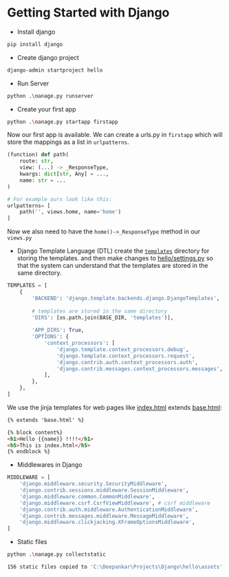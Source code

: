 # Getting Started with Django

- Install django
```bash
pip install django
```

- Create django project
```bash
django-admin startproject hello
```

- Run Server
```bash
python .\manage.py runserver
```

- Create your first app
```bash
python .\manage.py startapp firstapp
```

Now our first app is available. We can create a urls.py in `firstapp` which will store the mappings as a list in   `urlpatterns`.
```python 
(function) def path(
    route: str,
    view: (...) -> _ResponseType,
    kwargs: dict[str, Any] = ...,
    name: str = ...
)

# For example ours look like this:
urlpatterns= [
    path('', views.home, name='home')
]
```
Now we also need to have the `home()->_ResponseType` method in our `views.py`


- Django Template Language (DTL)
create the [`templates`](templates) directory for storing the templates.
and then make changes to [hello/settings.py](hello/settings.py) so that the system can understand that the templates are stored in the same directory.
```python
TEMPLATES = [
    {
        'BACKEND': 'django.template.backends.django.DjangoTemplates',
        
        # templates are stored in the same directory
        'DIRS': [os.path.join(BASE_DIR, 'templates')],
        
        'APP_DIRS': True,
        'OPTIONS': {
            'context_processors': [
                'django.template.context_processors.debug',
                'django.template.context_processors.request',
                'django.contrib.auth.context_processors.auth',
                'django.contrib.messages.context_processors.messages',
            ],
        },
    },
]

```

We use the jinja templates for web pages like [index.html](templates/index.html) extends [base.html](templates/base.html):
```html
{% extends 'base.html' %}

{% block content%}
<h1>Hello {{name}} !!!!</h1>
<h5>This is index.html</h5>
{% endblock %}
``` 


- Middlewares in Django

```python
MIDDLEWARE = [
    'django.middleware.security.SecurityMiddleware',
    'django.contrib.sessions.middleware.SessionMiddleware',
    'django.middleware.common.CommonMiddleware',
    'django.middleware.csrf.CsrfViewMiddleware', # csrf middleware
    'django.contrib.auth.middleware.AuthenticationMiddleware',
    'django.contrib.messages.middleware.MessageMiddleware',
    'django.middleware.clickjacking.XFrameOptionsMiddleware',
]
```


- Static files

```bash
python .\manage.py collectstatic

156 static files copied to 'C:\Deepankar\Projects\Django\hello\assets'.
```

